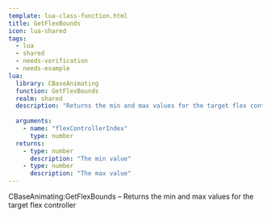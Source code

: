 ```yaml
---
template: lua-class-function.html
title: GetFlexBounds
icon: lua-shared
tags:
  - lua
  - shared
  - needs-verification
  - needs-example
lua:
  library: CBaseAnimating
  function: GetFlexBounds
  realm: shared
  description: "Returns the min and max values for the target flex controller"
  
  arguments:
    - name: "flexControllerIndex"
      type: number
  returns:
    - type: number
      description: "The min value"
    - type: number
      description: "The max value"
---
```


<div class="lua__search__keywords">
CBaseAnimating:GetFlexBounds &#x2013; Returns the min and max values for the target flex controller
</div>
